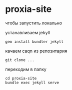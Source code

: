 # proxia-site

чтобы запустить локально

устанавливаем jekyll

```
gem install bundler jekyll
```
качаем caqn из репозитария
```
git clone ...
```
переходим в папку

```
cd proxia-site
bundle exec jekyll serve
```
